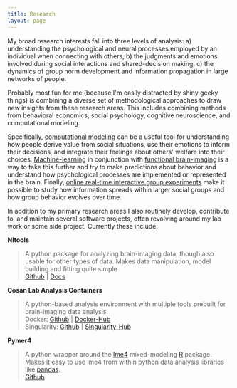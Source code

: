 ```yaml
---
title: Research
layout: page
---
```


My broad research interests fall into three levels of analysis: a) understanding the psychological and neural processes employed by an individual when connecting with others, b) the judgments and emotions involved during social interactions and shared-decision making, c) the dynamics of group norm development and information propagation in large networks of people.  

Probably most fun for me (because I'm easily distracted by shiny geeky things) is combining a diverse set of methodological approaches to draw new insights from these research areas. This includes combining methods from behavioral economics, social psychology, cognitive neuroscience, and computational modeling.

Specifically, [computational modeling](https://github.com/ljchang/CosanlabToolbox) can be a useful tool for understanding how people derive value from social situations, use their emotions to inform their decisions, and integrate their feelings about others' welfare into their choices. [Machine-learning](https://github.com/ljchang/nltools) in conjunction with [functional brain-imaging](http://dbic.dartmouth.edu/wiki/index.php/Main_Page) is a way to take this further and try to make predictions about behavior and understand how psychological processes are implemented or represented in the brain. Finally, [online real-time interactive group experiments](https://github.com/cosanlab/PGG_meteor) make it possible to study how information spreads within larger social groups and how group behavior evolves over time.

<div class="breaker"></div>

In addition to my primary research areas I also routinely develop, contribute to, and maintain several software projects, often revolving around my lab work or some side project. Currently these include:

**Nltools**

>A python package for analyzing brain-imaging data, though also usable for other types of data. Makes data manipulation, model building and fitting quite simple.      
>[Github](https://github.com/ljchang/nltools) |  [Docs](http://neurolearn.readthedocs.io/en/latest/)

**Cosan Lab Analysis Containers**

>A python-based analysis environment with multiple tools prebuilt for brain-imaging data analysis.  
>Docker: [Github](https://github.com/cosanlab/cosanToolsDocker) | [Docker-Hub](https://hub.docker.com/r/ejolly/cosantoolsdocker/)  
>Singularity: [Github](https://github.com/cosanlab/cosanToolsSingularity) | [Singularity-Hub](https://singularity-hub.org/collections/108/)

**Pymer4**

>A python wrapper around the [lme4](https://cran.r-project.org/web/packages/lme4/index.html) mixed-modeling [R](https://www.r-project.org/) package. Makes it easy to use lme4 from within python data analysis libraries like [pandas](http://pandas.pydata.org/).  
>[Github](https://github.com/ejolly/pymer4)
